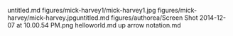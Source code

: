 untitled.md
figures/mick-harvey1/mick-harvey1.jpg
figures/mick-harvey/mick-harvey.jpguntitled.md
figures/authorea/Screen Shot 2014-12-07 at 10.00.54 PM.png
helloworld.md
up arrow notation.md